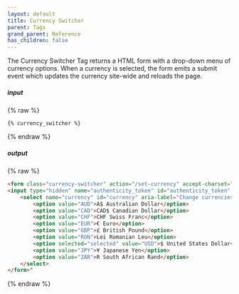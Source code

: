 ```yaml
---
layout: default
title: Currency Switcher
parent: Tags
grand_parent: Reference
has_children: false
---
```


The Currency Switcher Tag returns a HTML form with a drop-down menu of currency options. 
When a currency is selected, the form emits a submit event which updates the currency site-wide and reloads the page.

##### input
{% raw %}
```liquid
{% currency_switcher %}
```
{% endraw %}

##### output
{% raw %}
```html
<form class="currency-switcher" action="/set-currency" accept-charset="UTF-8" method="post">
<input type="hidden" name="authenticity_token" id="authenticity_token" value="csrf_token" autocomplete="off" />
    <select name="currency" id="currency" aria-label="Change currencies" onchange="this.form.submit()" class="form-control custom-select">
        <option value="AUD">A$ Australian Dollar</option>
        <option value="CAD">CAD$ Canadian Dollar</option>
        <option value="CHF">CHF Swiss Franc</option>
        <option value="EUR">€ Euro</option>
        <option value="GBP">£ British Pound</option>
        <option value="RON">Lei Romanian Leu</option>
        <option selected="selected" value="USD">$ United States Dollar</option>
        <option value="JPY">¥ Japanese Yen</option>
        <option value="ZAR">R South African Rand</option>
    </select>
</form>"
```
{% endraw %}

